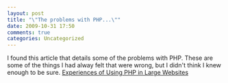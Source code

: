 ```yaml
---
layout: post
title: "\"The problems with PHP...\""
date: 2009-10-31 17:50
comments: true
categories: Uncategorized
---
```

I found this article that details some of the 
problems with PHP. These are some of the things I 
had alway felt that were wrong, but I didn't think I 
knew enough to be sure.
<a href="http://www.ukuug.org/events/
linux2002/papers/html/php/
index.html">Experiences of Using PHP in Large 
Websites</a>
